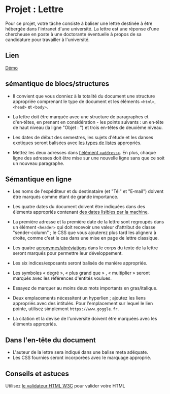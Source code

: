 # Projet : Lettre

Pour ce projet, votre tâche consiste à baliser une lettre destinée à être hébergée dans l'intranet d'une université. La
lettre est une réponse d'une chercheuse en poste à une doctorante éventuelle à propos de sa candidature pour travailler
à l'université.

## Lien

[Démo](https://dwwm-letter.netlify.app/)

## sémantique de blocs/structures

- Il convient que vous donniez à la totalité du document une structure appropriée comprenant le type de document et les
  éléments `<html>`, `<head>` et `<body>`.

- La lettre doit être marquée avec une structure de paragraphes et d'en‑têtes, en prenant en considération - les points
  suivants : un en‑tête de haut niveau (la ligne "Objet : ") et trois en-têtes de deuxième niveau.

- Les dates de début des semestres, les sujets d'étude et les danses exotiques seront balisées
  avec [les types de listes](https://developer.mozilla.org/fr/docs/Learn/CSS/Styling_text/Styling_lists) appropriés.

- Mettez les deux adresses dans [l'élément `<address>`](https://developer.mozilla.org/fr/docs/Web/HTML/Element/address).
  En plus, chaque ligne des adresses doit être mise sur une nouvelle ligne sans que ce soit un nouveau paragraphe.

## Sémantique en ligne

- Les noms de l'expéditeur et du destinataire (et "Tél" et "E‑mail") doivent être marqués comme étant de grande
  importance.

- Les quatre dates du document doivent être indiquées dans des éléments appropriés
  contenant [des dates lisibles par la machine](https://developer.mozilla.org/fr/docs/Web/HTML/Element/time).

- La première adresse et la première date de la lettre sont regroupés dans un élément `<header>` qui doit recevoir une
  valeur d'attribut de classe "sender-column" ; le CSS que vous ajouterez plus tard les alignera à droite, comme c'est
  le cas dans une mise en page de lettre classique.

- Les quatre [acronymes/abréviations](https://developer.mozilla.org/fr/docs/Web/HTML/Element/abbr) dans le corps du
  texte de la lettre seront marqués pour permettre leur développement.

- Les six indices/exposants seront balisés de manière appropriée.

- Les symboles « degré », « plus grand que » , « multiplier » seront marqués avec les références d'entités voulues.

- Essayez de marquer au moins deux mots importants en gras/italique.

- Deux emplacements nécessitent un hyperlien ; ajoutez les liens appropriés avec des intitulés. Pour l'emplacement sur
  lequel le lien pointe, utilisez simplement `https://www.goggle.fr`.

- La citation et la devise de l'université doivent être marquées avec les éléments appropriés.

## Dans l'en‑tête du document

- L'auteur de la lettre sera indiqué dans une balise meta adéquate.
- Les CSS fournies seront incorporées avec le marquage approprié.

## Conseils et astuces

Utilisez [le validateur HTML W3C](https://validator.w3.org/) pour valider votre HTML
